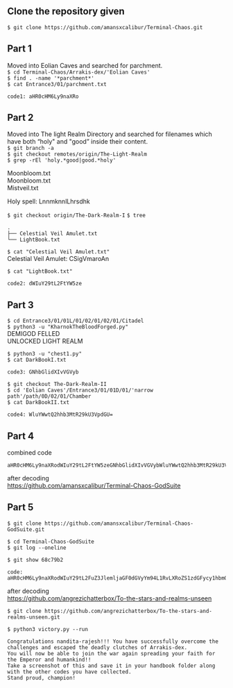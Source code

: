 ## Clone the repository given
`$ git clone https://github.com/amansxcalibur/Terminal-Chaos.git`

## Part 1
Moved into Eolian Caves and searched for parchment.  
`$ cd Terminal-Chaos/Arrakis-dex/'Eolian Caves' `  
`$ find . -name '*parchment*'`  
`$ cat Entrance3/01/parchment.txt`  

```
code1: aHR0cHM6Ly9naXRo
```
## Part 2
Moved into The light Realm Directory and searched for filenames which have both “holy" and "good” inside their content.  
`$ git branch -a`  
`$ git checkout remotes/origin/The-Light-Realm`  
`$ grep -rEl 'holy.*good|good.*holy'`  

Moonbloom.txt   
Moonbloom.txt  
Mistveil.txt   

Holy spell: LnnmknnlLhrsdhk

`$ git checkout origin/The-Dark-Realm-I`
`$ tree`

```
.
├── Celestial Veil Amulet.txt
└── LightBook.txt
```

`$ cat "Celestial Veil Amulet.txt"`  
Celestial Veil Amulet: CSigVmaroAn

`$ cat "LightBook.txt"`  
```
code2: dWIuY29tL2FtYW5ze
```

## Part 3

`$ cd Entrance3/01/01L/01/02/01/02/01/Citadel`  
`$ python3 -u "KharnokTheBloodForged.py"`  
DEMIGOD FELLED  
UNLOCKED LIGHT REALM

`$ python3 -u "chest1.py"`  
`$ cat DarkBookI.txt`  
```
code3: GNhbGlidXIvVGVyb
```

`$ git checkout The-Dark-Realm-II`  
`$ cd 'Eolian Caves'/Entrance3/01/01D/01/'narrow path'/path/0D/02/01/Chamber`  
`$ cat DarkBookII.txt`  
```
code4: WluYWwtQ2hhb3MtR29kU3VpdGU=
```

## Part 4

combined code
```
aHR0cHM6Ly9naXRodWIuY29tL2FtYW5zeGNhbGlidXIvVGVybWluYWwtQ2hhb3MtR29kU3VpdGU=
```
after decoding  
https://github.com/amansxcalibur/Terminal-Chaos-GodSuite

## Part 5

`$ git clone https://github.com/amansxcalibur/Terminal-Chaos-GodSuite.git`

`$ cd Terminal-Chaos-GodSuite`  
`$ git log --oneline`  

`$ git show 68c79b2`  
```
code: aHR0cHM6Ly9naXRodWIuY29tL2FuZ3JlemljaGF0dGVyYm94L1RvLXRoZS1zdGFycy1hbmQtcmVhbG1zLXVuc2Vlbg==
```
after decoding  
https://github.com/angrezichatterbox/To-the-stars-and-realms-unseen

`$ git clone https://github.com/angrezichatterbox/To-the-stars-and-realms-unseen.git`

`$ python3 victory.py --run`
```
Congratulations nandita-rajesh!!! You have successfully overcome the challenges and escaped the deadly clutches of Arrakis-dex.
You will now be able to join the war again spreading your faith for the Emperor and humankind!!
Take a screenshot of this and save it in your handbook folder along with the other codes you have collected.
Stand proud, champion!
```
